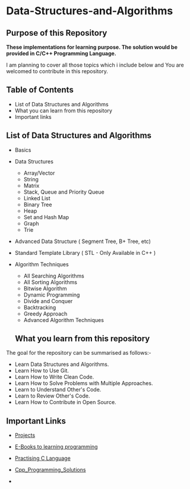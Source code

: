 # Data-Structures-and-Algorithms

## Purpose of this Repository

**These implementations for learning purpose. The solution would be provided in C/C++ Programming Language.**

I am planning to cover all those topics which i include below and You are welcomed to contribute in this repository.

## Table of Contents

* List of Data Structures and Algorithms
* What you can learn from this repository
* Important links

## List of Data Structures and Algorithms

* Basics
* Data Structures
  * Array/Vector
  * String
  * Matrix
  * Stack, Queue and Priority Queue
  * Linked List
  * Binary Tree
  * Heap
  * Set and Hash Map
  * Graph
  * Trie
* Advanced Data Structure ( Segment Tree, B+ Tree, etc)
* Standard Template Library ( STL - Only Available in C++ )
* Algorithm Techniques
  * All Searching Algorithms
  * All Sorting Algorithms
  * Bitwise Algorithm
  * Dynamic Programming
  * Divide and Conquer
  * Backtracking
  * Greedy Approach
  * Advanced Algorithm Techniques
  
  ## What you learn from this repository

The goal for the repository can be summarised as follows:-

* Learn Data Structures and Algorithms.
* Learn How to Use Git.
* Learn How to Write Clean Code.
* Learn How to Solve Problems with Multiple Approaches.
* Learn to Understand Other's Code.
* Learn to Review Other's Code.
* Learn How to Contribute in Open Source.

## Important Links

* [Projects](https://github.com/Manikumar2609/Projects/tree/master/Cpp_Projects)
* [E-Books to learning programming](https://github.com/Manikumar2609/E-Books)
* [Practising C Language](https://github.com/Manikumar2609/Practising-C-Language)
* [Cpp_Programming_Solutions](https://github.com/Manikumar2609/CPP_Primer_Plus_Solutions)

* 
